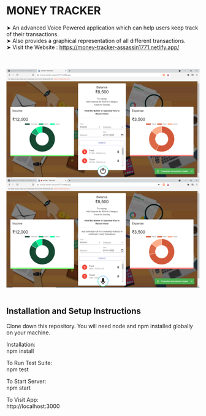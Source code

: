 # MONEY TRACKER

➤ An advanced Voice Powered application which can help users keep track of their transactions.
<br>
➤ Also provides a graphical representation of all different transactions.
<br>
➤ Visit the Website : https://money-tracker-assassin1771.netlify.app/

<br>
<br>
<img src="SS/1.png">
<br>
<img src="SS/2.png">
<br>
<br>

## Installation and Setup Instructions

Clone down this repository. You will need node and npm installed globally on your machine.

Installation:
<br>
npm install

To Run Test Suite:
<br>
npm test

To Start Server:
<br>
npm start

To Visit App:
<br>
http://localhost:3000
<br>
<br>
<br>
